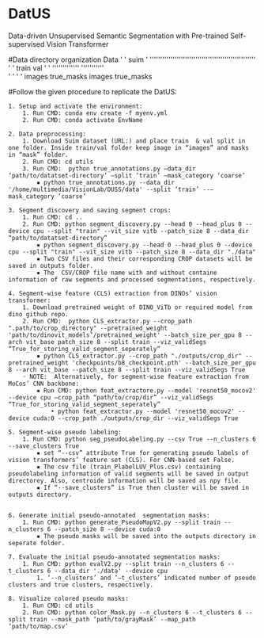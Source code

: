 # DatUS
Data-driven Unsupervised Semantic Segmentation with Pre-trained Self-supervised Vision Transformer

#Data directory organization
Data
'
'
suim
'
'''''''''''''''''''''''''''''''''''''''''''''''''''
'                                                 '
train                                              val
'                                                  '
'''''''''''''                                      '''''''''''  
'           '                                      '         '
images       true_masks                            images    true_masks


#Follow the given procedure to replicate the DatUS:
       
    1. Setup and activate the environment:
        1. Run CMD: conda env create -f myenv.yml
        2. Run CMD: conda activate EnvName
           
    2. Data preprocessing:
        1. Download Suim dataset (URL:) and place train  & val split in one folder. Inside train/val folder keep image in “images” and masks in “mask” folder.
        2. Run CMD: cd utils
        3. Run CMD:  python true_annotations.py –data_dir ‘path/to/datatset-directory’ –split ‘train’ –mask_category ‘coarse’
            ▪ python true_annotations.py --data_dir '/home/multimedia/VisionLab/DUSS/data' --split ‘train’ --–mask_category ‘coarse’

    3. Segment discovery and saving segment crops:
        1. Run CMD: cd ..
        2. Run CMD: python segment_discovery.py --head 0 --head_plus 0 --device cpu --split "train" --vit_size vitb --patch_size 8 --data_dir “path/to/datatset-directory” 
            ▪ python segment_discovery.py --head 0 --head_plus 0 --device cpu --split "train" --vit_size vitb --patch_size 8 --data_dir "./data"
            ▪ Two CSV files and their corresponding CROP datasets will be saved in outputs folder.
            ▪ The  CSV/CROP file name with and without containe information of raw segments and processed segmentations, respectively.
              
    4. Segment-wise feature (CLS) extraction from DINOs’ vision transformer:
        1. Download pretrained weight of DINO_ViTb or required model from dino github repo.
        2. Run CMD:  python CLS_extractor.py --crop_path ".path/to/crop_directory" --pretrained_weight 'path/to/dinovit_models’/pretrained_weight' --batch_size_per_gpu 8 --arch vit_base patch_size 8 --split train --viz_validSegs “True_for_storing_valid_segment_seperately”
            ▪ python CLS_extractor.py --crop_path "./outputs/crop_dir" --pretrained_weight 'checkpoints/b8_checkpoint.pth' --batch_size_per_gpu 8 --arch vit_base --patch_size 8 --split train --viz_validSegs True
        ◦ NOTE:  Alternatively, for segment-wise feature extraction from MoCos’ CNN backbone:
            ▪ Run CMD: python feat_extractore.py --model 'resnet50_mocov2' --device cpu –crop_path “path/to/crop/dir” --viz_validSegs “True_for_storing_valid_segment_seperately”
                • python feat_extractor.py --model 'resnet50_mocov2' --device cuda:0 --crop_path ./outputs/crop_dir --viz_validSegs True
                  
    5. Segment-wise pseudo labeling:
        1. Run CMD: python seg_pseudoLabeling.py --csv True --n_clusters 6 --save_clusters True
            ▪ set “--csv” attribute True for generating pseudo labels of vision transformers’ feature set (CLS). For CNN-based set False.
            ▪ The csv file (train_PlabelLUV_Plus.csv) containing pseudolabeling information of valid segments will be saved in output directorey. Also, centroide information will be saved as npy file.
            ▪ If “--save_clusters” is True then cluster will be saved in outputs directory.


    6. Generate initial pseudo-annotated  segmentation masks:
        1. Run CMD: python generate_PseudoMapV2.py --split train --n_clusters 6 --patch_size 8 --device cuda:0
            ▪ The pseudo masks will be saved into the outputs directory in seperate folder. 
              
    7. Evaluate the initial pseudo-annotated segmentation masks:
        1. Run CMD: python evalV2.py --split train --n_clusters 6 --t_clusters 6 --data_dir './data' --device cpu
            1. ‘--n_clusters’ and ‘—t_clusters’ indicated number of pseudo clusters and true clusters, respectively.
               
    8. Visualize colored pseudo masks:
        1. Run CMD: cd utils
        2. Run CMD: python color_Mask.py --n_clusters 6 --t_clusters 6 --split train --mask_path ‘path/to/grayMask’ --map_path ‘path/to/map.csv’
